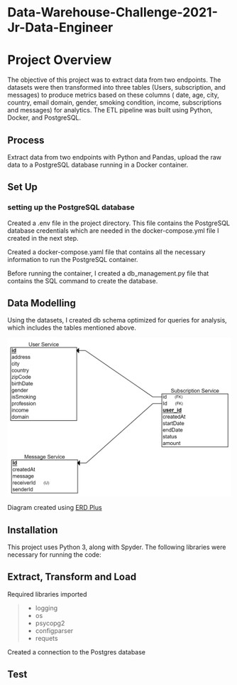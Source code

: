 # Data-Warehouse-Challenge-2021-Jr-Data-Engineer

# Project Overview

The objective of this project was to extract data from two endpoints. The datasets were then transformed into three tables (Users, subscription, and messages) to produce metrics based on these columns ( date, age, city, country, email domain, gender, smoking condition, income, subscriptions and messages) for analytics. The ETL pipeline was built using Python, Docker, and PostgreSQL.

## Process

Extract data from two endpoints with Python and Pandas, upload the raw data to a PostgreSQL database running in a Docker container.

## Set Up

### setting up the PostgreSQL database

Created a .env file in the project directory. This file contains the PostgreSQL database credentials which are needed in the docker-compose.yml file I created in the next step.

Created a docker-compose.yaml file that contains all the necessary information to run the PostgreSQL container.

Before running the container, I created a db_management.py file that contains the SQL command to create the database.


## Data Modelling
Using the  datasets, I created db schema optimized for queries for analysis, which includes the tables mentioned above.

![schema](/schema.png)

Diagram created using [ERD Plus](https://erdplus.com)

## Installation

This project uses Python 3, along with Spyder. The following libraries were necessary for running the code:

## Extract, Transform and Load

Required libraries imported

> - logging
> - os
> - psycopg2
> - configparser
> - requets

Created a connection to the Postgres database
## Test

